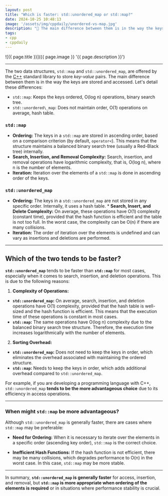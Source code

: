 ```yaml
---
layout: post
title: "Which is faster: std::unordered_map or std::map?"
date: 2024-10-25 10:48:13
image: '/assets/img/cppdaily/unordered-vs-map.jpg'
description: "🚀 The main difference between them is in the way the keys are stored and accessed."
tags:
- cpp
- cppdaily
---
```


![{{ page.title }}]({{ page.image }} '{{ page.description }}')

---

The two data structures, `std::map` and `std::unordered_map`, are offered by the [C++](https://terminalroot.com/tags#cpp) standard library to store *key-value* pairs. The main difference between them is in the way the keys are stored and accessed. Let's detail these differences:

+ `std::map`: Keeps the keys ordered, O(log n) operations, binary search tree.
+ `std::unordered\_map`: Does not maintain order, O(1) operations on average, hash table.

### `std::map`

* **Ordering:** The keys in a `std::map` are stored in ascending order, based on a comparison criterion (by default, `operator<`). This means that the structure maintains a balanced binary search tree (usually a Red-Black tree) internally.
* **Search, Insertion, and Removal Complexity:** Search, insertion, and removal operations have logarithmic complexity, that is, O(log n), where n is the number of elements.
* **Iteration:** Iteration over the elements of a `std::map` is done in ascending order of the keys.

### `std::unordered_map`

* **Ordering:** The keys in a `std::unordered_map` are not stored in any specific order. Internally, it uses a hash table. * **Search, Insert, and Delete Complexity:** On average, these operations have O(1) complexity (constant time), provided that the hash function is efficient and the table is not too full. In the worst case, the complexity can be O(n) if there are many collisions.
* **Iteration:** The order of iteration over the elements is undefined and can vary as insertions and deletions are performed.

---

## Which of the two tends to be faster?
**`std::unordered_map`** tends to be faster than **`std::map`** for most cases, especially when it comes to search, insertion, and deletion operations. This is due to the following reasons:

1. **Complexity of Operations:**

* **`std::unordered_map`:** On average, search, insertion, and deletion operations have O(1) complexity, provided that the hash table is well-sized and the hash function is efficient. This means that the execution time of these operations is constant in most cases.
* **`std::map`:** The same operations have O(log n) complexity due to the balanced binary search tree structure. Therefore, the execution time increases logarithmically with the number of elements.
2. **Sorting Overhead:**

* **`std::unordered_map`:** Does not need to keep the keys in order, which eliminates the overhead associated with maintaining the ordered structure.
* **`std::map`:** Needs to keep the keys in order, which adds additional overhead compared to `std::unordered_map`.

For example, if you are developing a programming language with C++, `std::unordered_map` **tends to be the more advantageous choice** due to its efficiency in access operations.

---

### When might `std::map` be more advantageous?

Although `std::unordered_map` is generally faster, there are cases where `std::map` may be preferable:

* **Need for Ordering:** When it is necessary to iterate over the elements in a specific order (ascending key order), `std::map` is the correct choice.

* **Inefficient Hash Functions:** If the hash function is not efficient, there may be many collisions, which degrades performance to O(n) in the worst case. In this case, `std::map` may be more stable.

---

In summary, **`std::unordered_map` is generally faster** for access, insertion, and removal, but **`std::map` is more appropriate when ordering of the elements is required** or in situations where performance stability is crucial.
